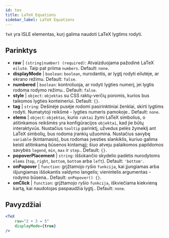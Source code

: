```yaml
---
id: tex
title: LaTeX Equations
sidebar_label: LaTeX Equations
---
```


`TeX` yra ISLE elementas, kurį galima naudoti LaTeX lygtims rodyti.

## Parinktys

* __raw__ | `(string|number) (required)`: Atvaizduojama pažodinė LaTeX `eilutė`. Taip pat priima `numbers`. Default: `none`.
* __displayMode__ | `boolean`: `boolean`, nurodantis, ar lygtį rodyti eilutėje, ar ekrano režimu. Default: `false`.
* __numbered__ | `boolean`: kontroliuoja, ar rodyti lygties numerį, jei lygtis rodoma rodymo režimu.. Default: `false`.
* __style__ | `object`: `objektas` su CSS raktų-verčių poromis, kurios bus taikomos lygties konteineriui. Default: `{}`.
* __tag__ | `string`: Dešinėje pusėje rodomi pasirinktiniai ženklai, skirti lygtims rodyti. Numatytoji reikšmė - lygties numeris pamokoje.. Default: `none`.
* __elems__ | `object`: `objektas`, kurio `raktai` žymi LaTeX simbolius, o atitinkamos reikšmės yra konfigūracijos `objektai`, kad jie būtų interaktyvūs. Nustačius `tooltip` parinktį, užvedus pelės žymeklį ant LaTeX simbolių, bus rodoma įrankių užuomina. Nustačius savybę `variable` (kintamasis), bus rodomas įvesties slankiklis, kuriuo galima keisti atitinkamą būsenos kintamąjį; šiuo atveju palaikomos papildomos savybės `legend`, `min`, `max` ir `step`.. Default: `{}`.
* __popoverPlacement__ | `string`: iššokančio skydelio padėtis nurodytoms `elems` (`top`, `right`, `bottom`, `bottom` arba `left`). Default: `'bottom'`.
* __onPopover__ | `function`: grįžtamojo ryšio `funkcija`, kai įjungiamas arba išjungiamas iššokantis valdymo langelis; vienintelis argumentas - rodymo būsena.. Default: `onPopover() {}`.
* __onClick__ | `function`: grįžtamojo ryšio `funkcija`, iškviečiama kiekvieną kartą, kai naudotojas paspaudžia lygtį.. Default: `none`.


## Pavyzdžiai

```jsx live
<TeX
    raw="2 + 3 = 5"
    displayMode={true}
/>
```



